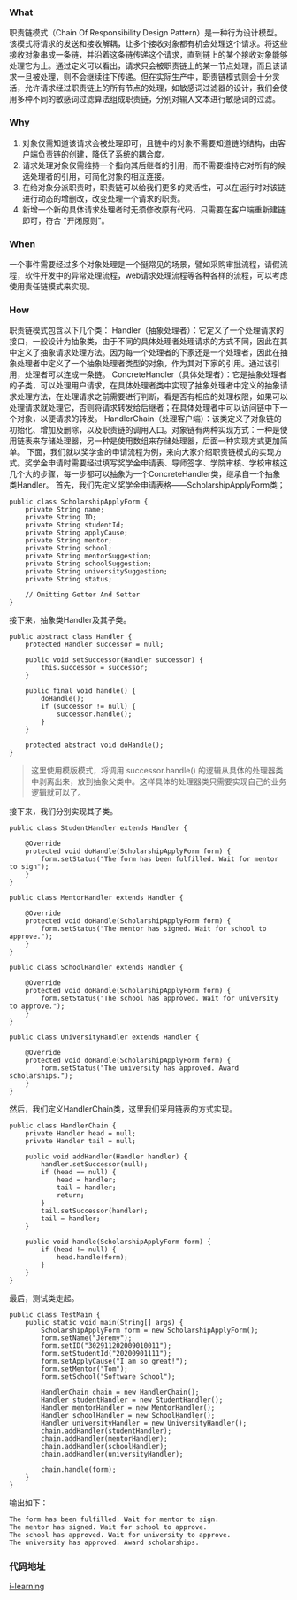 ### What
职责链模式（Chain Of Responsibility Design Pattern）是一种行为设计模型。该模式将请求的发送和接收解耦，让多个接收对象都有机会处理这个请求。将这些接收对象串成一条链，并沿着这条链传递这个请求，直到链上的某个接收对象能够处理它为止。通过定义可以看出，请求只会被职责链上的某一节点处理，而且该请求一旦被处理，则不会继续往下传递。但在实际生产中，职责链模式则会十分灵活，允许请求经过职责链上的所有节点的处理，如敏感词过滤器的设计，我们会使用多种不同的敏感词过滤算法组成职责链，分别对输入文本进行敏感词的过滤。

### Why
1. 对象仅需知道该请求会被处理即可，且链中的对象不需要知道链的结构，由客户端负责链的创建，降低了系统的耦合度。
2. 请求处理对象仅需维持一个指向其后继者的引用，而不需要维持它对所有的候选处理者的引用，可简化对象的相互连接。
3. 在给对象分派职责时，职责链可以给我们更多的灵活性，可以在运行时对该链进行动态的增删改，改变处理一个请求的职责。
4. 新增一个新的具体请求处理者时无须修改原有代码，只需要在客户端重新建链即可，符合 "开闭原则"。

### When
一个事件需要经过多个对象处理是一个挺常见的场景，譬如采购审批流程，请假流程，软件开发中的异常处理流程，web请求处理流程等各种各样的流程，可以考虑使用责任链模式来实现。

### How
职责链模式包含以下几个类：
Handler（抽象处理者）：它定义了一个处理请求的接口，一般设计为抽象类，由于不同的具体处理者处理请求的方式不同，因此在其中定义了抽象请求处理方法。因为每一个处理者的下家还是一个处理者，因此在抽象处理者中定义了一个抽象处理者类型的对象，作为其对下家的引用。通过该引用，处理者可以连成一条链。
ConcreteHandler（具体处理者）：它是抽象处理者的子类，可以处理用户请求，在具体处理者类中实现了抽象处理者中定义的抽象请求处理方法，在处理请求之前需要进行判断，看是否有相应的处理权限，如果可以处理请求就处理它，否则将请求转发给后继者；在具体处理者中可以访问链中下一个对象，以便请求的转发。
HandlerChain（处理客户端）：该类定义了对象链的初始化、增加及删除，以及职责链的调用入口。对象链有两种实现方式：一种是使用链表来存储处理器，另一种是使用数组来存储处理器，后面一种实现方式更加简单。
下面，我们就以奖学金的申请流程为例，来向大家介绍职责链模式的实现方式。奖学金申请时需要经过填写奖学金申请表、导师签字、学院审核、学校审核这几个大的步骤，每一步都可以抽象为一个ConcreteHandler类，继承自一个抽象类Handler。
首先，我们先定义奖学金申请表格——ScholarshipApplyForm类；
```
public class ScholarshipApplyForm {
    private String name;
    private String ID;
    private String studentId;
    private String applyCause;
    private String mentor;
    private String school;
    private String mentorSuggestion;
    private String schoolSuggestion;
    private String universitySuggestion;
    private String status;

    // Omitting Getter And Setter
}
```

接下来，抽象类Handler及其子类。
```
public abstract class Handler {
    protected Handler successor = null;

    public void setSuccessor(Handler successor) {
        this.successor = successor;
    }

    public final void handle() {
        doHandle();
        if (successor != null) {
            successor.handle();
        }
    }

    protected abstract void doHandle();
}
```
> 这里使用模版模式，将调用 successor.handle() 的逻辑从具体的处理器类中剥离出来，放到抽象父类中。这样具体的处理器类只需要实现自己的业务逻辑就可以了。

接下来，我们分别实现其子类。
```
public class StudentHandler extends Handler {

    @Override
    protected void doHandle(ScholarshipApplyForm form) {
        form.setStatus("The form has been fulfilled. Wait for mentor to sign");
    }
}

public class MentorHandler extends Handler {

    @Override
    protected void doHandle(ScholarshipApplyForm form) {
        form.setStatus("The mentor has signed. Wait for school to approve.");
    }
}

public class SchoolHandler extends Handler {

    @Override
    protected void doHandle(ScholarshipApplyForm form) {
        form.setStatus("The school has approved. Wait for university to approve.");
    }
}

public class UniversityHandler extends Handler {

    @Override
    protected void doHandle(ScholarshipApplyForm form) {
        form.setStatus("The university has approved. Award scholarships.");
    }
}
```
然后，我们定义HandlerChain类，这里我们采用链表的方式实现。
```
public class HandlerChain {
    private Handler head = null;
    private Handler tail = null;

    public void addHandler(Handler handler) {
        handler.setSuccessor(null);
        if (head == null) {
            head = handler;
            tail = handler;
            return;
        }
        tail.setSuccessor(handler);
        tail = handler;
    }

    public void handle(ScholarshipApplyForm form) {
        if (head != null) {
            head.handle(form);
        }
    }
}
```
最后，测试类走起。
```
public class TestMain {
    public static void main(String[] args) {
        ScholarshipApplyForm form = new ScholarshipApplyForm();
        form.setName("Jeremy");
        form.setID("302911202009010011");
        form.setStudentId("20200901111");
        form.setApplyCause("I am so great!");
        form.setMentor("Tom");
        form.setSchool("Software School");

        HandlerChain chain = new HandlerChain();
        Handler studentHandler = new StudentHandler();
        Handler mentorHandler = new MentorHandler();
        Handler schoolHandler = new SchoolHandler();
        Handler universityHandler = new UniversityHandler();
        chain.addHandler(studentHandler);
        chain.addHandler(mentorHandler);
        chain.addHandler(schoolHandler);
        chain.addHandler(universityHandler);

        chain.handle(form);
    }
}
```
输出如下：
```
The form has been fulfilled. Wait for mentor to sign.
The mentor has signed. Wait for school to approve.
The school has approved. Wait for university to approve.
The university has approved. Award scholarships.
```

### 代码地址
[i-learning](https://github.com/FudanYuan2019/i-learning/tree/master/i-design-pattern/src/main/java/responsibility)
